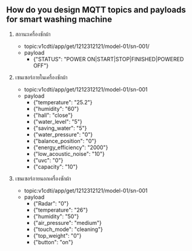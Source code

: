 ## How do you design MQTT topics and payloads for smart washing machine

1. สถานะเครื่องซักผ้า
    - topic:v1cdti/app/get/1212312121/model-01/sn-001/
    - payload
        - {"STATUS": "POWER ON|START|STOP|FINISHED|POWERED OFF"}
1. เซนเซอร์ภายในเครื่องซักผ้า
    - topic:v1cdti/app/get/1212312121/model-01/sn-001
    - payload
        - {"temperature": "25.2"}
        - {"humidity": "60"}
        - {"hall": "close"}
        - {"water_level": "5"}
        - {"saving_water": "5"}
        - {"water_pressure": "0"}
        - {"balance_position": "0"}
        - {"energy_efficiency": "2000"}
        - {"low_acoustic_noise": "10"}
        - {"uvc": "0"}
        - {"capacity": "10"}

 1. เซนเซอร์ภายนอกเครื่องซักผ้า
    - topic:v1cdti/app/get/1212312121/model-01/sn-001
    - payload
        - {"Radar": "0"}
        - {"temperature": "26"}
        - {"humidity": "50"}
        - {"air_pressure": "medium"}
        - {"touch_mode": "cleaning"}
        - {"top_weight": "0"}
        - {"button": "on"}




